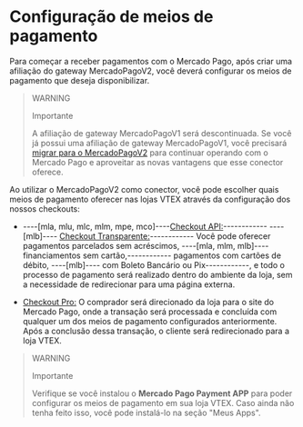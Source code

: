 # Configuração de meios de pagamento 

Para começar a receber pagamentos com o Mercado Pago, após criar uma afiliação do gateway MercadoPagoV2, você deverá configurar os meios de pagamento que deseja disponibilizar.

> WARNING
>
> Importante
>
> A afiliação de gateway MercadoPagoV1 será descontinuada. Se você já possui uma afiliação de gateway MercadoPagoV1, você precisará [migrar para o MercadoPagoV2](/developers/pt/docs/vtex/integration/v1-v2-migration) para continuar operando com o Mercado Pago e aproveitar as novas vantagens que esse conector oferece.

Ao utilizar o MercadoPagoV2 como conector, você pode escolher quais meios de pagamento oferecer nas lojas VTEX através da configuração dos nossos checkouts: 

* ----[mla, mlu, mlc, mlm, mpe, mco]----[Checkout API:](/developers/pt/docs/vtex/payments-configuration/checkout-api)------------ ----[mlb]---- [Checkout Transparente:](/developers/pt/docs/vtex/payments-configuration/checkout-api)------------ Você pode oferecer pagamentos parcelados sem acréscimos, ----[mla, mlm, mlb]----financiamentos sem cartão,------------ pagamentos com cartões de débito, ----[mlb]---- com Boleto Bancário ou Pix------------, e todo o processo de pagamento será realizado dentro do ambiente da loja, sem a necessidade de redirecionar para uma página externa. 

* [Checkout Pro:](/developers/pt/docs/vtex/payments-configuration/checkout-pro) O comprador será direcionado da loja para o site do Mercado Pago, onde a transação será processada e concluída com qualquer um dos meios de pagamento configurados anteriormente. Após a conclusão dessa transação, o cliente será redirecionado para a loja VTEX. 


> WARNING
>
> Importante
>
> Verifique se você instalou o **Mercado Pago Payment APP** para poder configurar os meios de pagamento em sua loja VTEX. Caso ainda não tenha feito isso, você pode instalá-lo na seção "Meus Apps".

